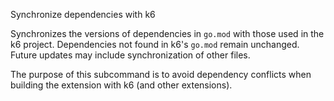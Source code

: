 Synchronize dependencies with k6

Synchronizes the versions of dependencies in `go.mod` with those used in the k6 project. Dependencies not found in k6's `go.mod` remain unchanged. Future updates may include synchronization of other files.

The purpose of this subcommand is to avoid dependency conflicts when building the extension with k6 (and other extensions).
